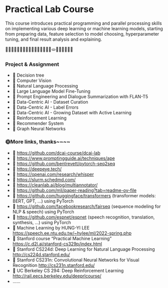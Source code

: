 # Practical Lab Course
This course introduces practical programming and parallel processing skills on implementing various deep learning or machine learning models, starting from preparing data, feature selection to model choosing, hyperparameter tuning, and final result analysis and explaining. 

🍇🍈🍉🍊🍋🍌🍍🥭🍎🍏🍐🍑🌰🍞🥐🥖🫓🥨🥯🥞🧇🧀🍖

### Project & Assignment
- 💐 Decision tree
- 💐 Computer Vision
- 💐 Natural Language Processing
- 💐 Large Language Model Fine-Tuning
- 💐 Prompt Engineering and Dialogue Summarization with FLAN-T5
- 💐 Data-Centric AI - Dataset Curation
- 💐 Data-Centric AI - Label Errors
- 💐 Data-Centric AI - Growing Dataset with Active Learning
- 💐 Reinforcement Learning
- 💐 Recommender System
- 💐 Graph Neural Networks

### 🌞More links, thanks~~~~
- 💐 https://github.com/dcai-course/dcai-lab
- 💐 https://www.promptingguide.ai/techniques/ape
- 💐 https://github.com/bentrevett/pytorch-seq2seq
- 💐 https://deepeye.tech/
- 💐 https://openai.com/research/whisper
- 💐 https://slurm.schedmd.com/
- 💐 https://cleanlab.ai/blog/multiannotator/
- 💐 https://github.com/mli/paper-reading?tab=readme-ov-file
- 💐 https://github.com/huggingface/transformers (transformer models: BERT, GPT, ...)  using PyTorch
- 💐 https://github.com/facebookresearch/fairseq (sequence modeling for NLP & speech)  using PyTorch
- 💐 https://github.com/espnet/espnet (speech recognition, translation, synthesis, ...)  using PyTorch
- 💐 Machine Learning by HUNG-YI LEE https://speech.ee.ntu.edu.tw/~hylee/ml/2022-spring.php
- 💐 Stanford course “Practical Machine Learning” https://c.d2l.ai/stanford-cs329p/index.html
- 💐 Stanford CS224d: Deep Learning for Natural Language Processing http://cs224d.stanford.edu/
- 💐 Stanford CS231n: Convolutional Neural Networks for Visual Recognition http://cs231n.stanford.edu/
- 💐 UC Berkeley CS 294: Deep Reinforcement Learning http://rail.eecs.berkeley.edu/deeprlcourse/
-  ……
